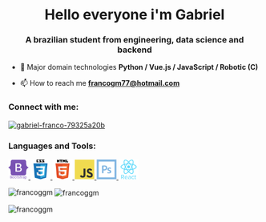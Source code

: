 <h1 align="center">Hello everyone i'm Gabriel</h1>
<h3 align="center">A brazilian student from engineering, data science and backend</h3>

- 🌱 Major domain technologies **Python / Vue.js / JavaScript / Robotic (C)**

- 📫 How to reach me **francogm77@hotmail.com**

<h3 align="left">Connect with me:</h3>
<p align="left">
<a href="https://linkedin.com/in/gabriel-franco-79325a20b" target="blank"><img align="center" src="https://raw.githubusercontent.com/rahuldkjain/github-profile-readme-generator/master/src/images/icons/Social/linked-in-alt.svg" alt="gabriel-franco-79325a20b" height="30" width="40" /></a>
</p>

<h3 align="left">Languages and Tools:</h3>
<p align="left"> <a href="https://getbootstrap.com" target="_blank"> <img src="https://raw.githubusercontent.com/devicons/devicon/master/icons/bootstrap/bootstrap-plain-wordmark.svg" alt="bootstrap" width="40" height="40"/> </a> <a href="https://www.w3schools.com/css/" target="_blank"> <img src="https://raw.githubusercontent.com/devicons/devicon/master/icons/css3/css3-original-wordmark.svg" alt="css3" width="40" height="40"/> </a> <a href="https://www.w3.org/html/" target="_blank"> <img src="https://raw.githubusercontent.com/devicons/devicon/master/icons/html5/html5-original-wordmark.svg" alt="html5" width="40" height="40"/> </a> <a href="https://developer.mozilla.org/en-US/docs/Web/JavaScript" target="_blank"> <img src="https://raw.githubusercontent.com/devicons/devicon/master/icons/javascript/javascript-original.svg" alt="javascript" width="40" height="40"/> </a> <a href="https://www.photoshop.com/en" target="_blank"> <img src="https://raw.githubusercontent.com/devicons/devicon/master/icons/photoshop/photoshop-line.svg" alt="photoshop" width="40" height="40"/> </a> <a href="https://reactjs.org/" target="_blank"> <img src="https://raw.githubusercontent.com/devicons/devicon/master/icons/react/react-original-wordmark.svg" alt="react" width="40" height="40"/> </a> </p>

<p><img align="left" src="https://github-readme-stats.vercel.app/api/top-langs?username=francoggm&show_icons=true&locale=en&layout=compact" alt="francoggm" /></p>

<p>&nbsp;<img align="center" src="https://github-readme-stats.vercel.app/api?username=francoggm&show_icons=true&locale=en" alt="francoggm" /></p>

<p><img align="center" src="https://github-readme-streak-stats.herokuapp.com/?user=francoggm&" alt="francoggm" /></p>



